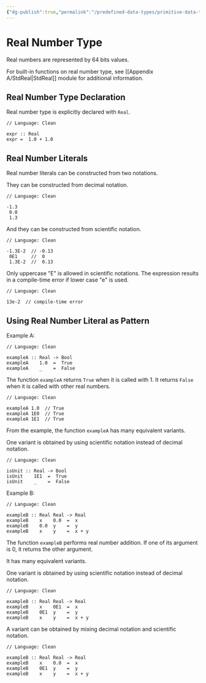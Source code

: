 ```yaml
---
{"dg-publish":true,"permalink":"/predefined-data-types/primitive-data-types/real-number-type/","created":"2023-07-03T09:26:06.677+02:00","updated":"2023-07-12T11:14:56.271+02:00"}
---
```



# Real Number Type

Real numbers are represented by 64 bits values.

For built-in functions on real number type, see [[Appendix A/StdReal\|StdReal]] module for additional information.

## Real Number Type Declaration

Real number type is explicitly declared with `Real`.

```Clean
// Language: Clean

expr :: Real
expr =  1.0 + 1.0
```

## Real Number Literals

Real number literals can be constructed from two notations.

They can be constructed from decimal notation.

```Clean
// Language: Clean

-1.3
 0.0
 1.3
```

And they can be constructed from scientific notation.

```Clean
// Language: Clean

-1.3E-2  // -0.13
 0E1     //  0
 1.3E-2  //  0.13
```

Only uppercase "E" is allowed in scientific notations.
The expression results in a compile-time error if lower case "e" is used.

```Clean
// Language: Clean

13e-2  // compile-time error
```

## Using Real Number Literal as Pattern

Example A:

```Clean
// Language: Clean

exampleA :: Real -> Bool
exampleA    1.0  =  True
exampleA    _    =  False
```

The function `exampleA` returns `True` when it is called with 1.
It returns `False` when it is called with other real numbers.

```Clean
// Language: Clean

exampleA 1.0  // True
exampleA 1E0  // True
exampleA 1E1  // True
```

From the example, the function `exampleA` has many equivalent variants.

One variant is obtained by using scientific notation instead of decimal notation.

```Clean
// Language: Clean

isUnit :: Real -> Bool
isUnit    1E1  =  True
isUnit    _    =  False
```

Example B:

```Clean
// Language: Clean

exampleB :: Real Real -> Real
exampleB    x    0.0  =  x
exampleB    0.0  y    =  y
exampleB    x    y    =  x + y
```

The function `exampleB` performs real number addition.
If one of its argument is 0, it returns the other argument.

It has many equivalent variants.

One variant is obtained by using scientific notation instead of decimal notation.

```Clean
// Language: Clean

exampleB :: Real Real -> Real
exampleB    x    0E1  =  x
exampleB    0E1  y    =  y
exampleB    x    y    =  x + y
```

A variant can be obtained by mixing decimal notation and scientific notation.

```Clean
// Language: Clean

exampleB :: Real Real -> Real
exampleB    x    0.0  =  x
exampleB    0E1  y    =  y
exampleB    x    y    =  x + y
```